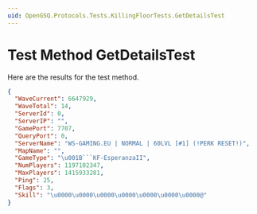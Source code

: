 ```yaml
---
uid: OpenGSQ.Protocols.Tests.KillingFloorTests.GetDetailsTest
---
```


# Test Method GetDetailsTest

Here are the results for the test method.

```json
{
  "WaveCurrent": 6647929,
  "WaveTotal": 14,
  "ServerId": 0,
  "ServerIP": "",
  "GamePort": 7707,
  "QueryPort": 0,
  "ServerName": "WS-GAMING.EU | NORMAL | 60LVL [#1] (!PERK RESET!)",
  "MapName": "",
  "GameType": "\u001B```KF-EsperanzaII",
  "NumPlayers": 1197102347,
  "MaxPlayers": 1415933281,
  "Ping": 25,
  "Flags": 3,
  "Skill": "\u0000\u0000\u0000\u0000\u0000\u0000\u0000@"
}
```
